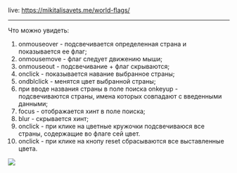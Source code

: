 live: https://mikitalisavets.me/world-flags/

---

Что можно увидеть:

1. onmouseover - подсвечивается определенная страна и показывается ее флаг;
2. onmousemove - флаг следует движению мыши;
2. onmouseout - подсвечивание + флаг скрываются;
3. onclick - показывается навание выбранное страны;
4. ondblclick - менятся цвет выбранной страны;
5. при вводе названия страны в поле поиска onkeyup - подсвечиваются страны, имена которых совпадают с введенными данными;
6. focus - отображается хинт в поле поиска;
7. blur - скрывается хинт;
8. onclick - при клике на цветные кружочки подсвечиваюся все страны, содержащие во флаге сей цвет.
8. onclick - при клике на кнопу reset сбрасываются все выставленные цвета.

![](http://i.imgur.com/qnw6MSG.png)
